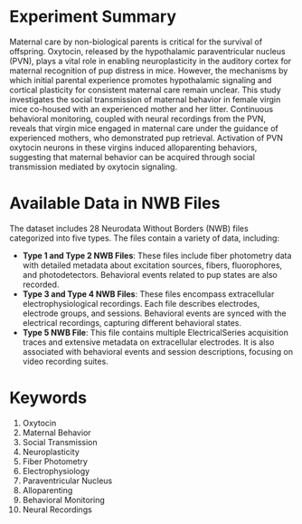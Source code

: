 # Experiment Summary

Maternal care by non-biological parents is critical for the survival of offspring. Oxytocin, released by the hypothalamic paraventricular nucleus (PVN), plays a vital role in enabling neuroplasticity in the auditory cortex for maternal recognition of pup distress in mice. However, the mechanisms by which initial parental experience promotes hypothalamic signaling and cortical plasticity for consistent maternal care remain unclear. This study investigates the social transmission of maternal behavior in female virgin mice co-housed with an experienced mother and her litter. Continuous behavioral monitoring, coupled with neural recordings from the PVN, reveals that virgin mice engaged in maternal care under the guidance of experienced mothers, who demonstrated pup retrieval. Activation of PVN oxytocin neurons in these virgins induced alloparenting behaviors, suggesting that maternal behavior can be acquired through social transmission mediated by oxytocin signaling.

# Available Data in NWB Files

The dataset includes 28 Neurodata Without Borders (NWB) files categorized into five types. The files contain a variety of data, including:
- **Type 1 and Type 2 NWB Files**: These files include fiber photometry data with detailed metadata about excitation sources, fibers, fluorophores, and photodetectors. Behavioral events related to pup states are also recorded.
- **Type 3 and Type 4 NWB Files**: These files encompass extracellular electrophysiological recordings. Each file describes electrodes, electrode groups, and sessions. Behavioral events are synced with the electrical recordings, capturing different behavioral states.
- **Type 5 NWB File**: This file contains multiple ElectricalSeries acquisition traces and extensive metadata on extracellular electrodes. It is also associated with behavioral events and session descriptions, focusing on video recording suites.

# Keywords
1. Oxytocin
2. Maternal Behavior
3. Social Transmission
4. Neuroplasticity
5. Fiber Photometry
6. Electrophysiology
7. Paraventricular Nucleus
8. Alloparenting
9. Behavioral Monitoring
10. Neural Recordings